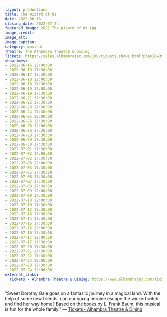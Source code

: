 ```yaml
---
layout: productions
title: The Wizard of Oz
date: 2022-06-16
closing_date: 2022-07-24
featured_image: 2022_The_Wizard_of_Oz.jpg
image_credit:
image_alt:
image_caption:
category: musical
Theatre: The Alhambra Theatre & Dining
Tickets: https://sales.alhambrajax.com/100/tickets.shows.html?playID=393
showtimes:
- 2022-06-16 12:00:00
- 2022-06-16 17:30:00
- 2022-06-17 17:30:00
- 2022-06-18 12:00:00
- 2022-06-18 17:30:00
- 2022-06-19 12:00:00
- 2022-06-19 17:30:00
- 2022-06-21 17:30:00
- 2022-06-22 17:30:00
- 2022-06-23 17:30:00
- 2022-06-24 17:30:00
- 2022-06-25 12:00:00
- 2022-06-25 17:30:00
- 2022-06-26 12:00:00
- 2022-06-26 17:30:00
- 2022-06-28 17:30:00
- 2022-06-29 17:30:00
- 2022-06-30 17:30:00
- 2022-07-01 17:30:00
- 2022-07-02 12:00:00
- 2022-07-02 17:30:00
- 2022-07-03 12:00:00
- 2022-07-03 17:30:00
- 2022-07-05 17:30:00
- 2022-07-06 17:30:00
- 2022-07-07 17:30:00
- 2022-07-08 17:30:00
- 2022-07-09 12:00:00
- 2022-07-09 17:30:00
- 2022-07-10 12:00:00
- 2022-07-10 17:30:00
- 2022-07-12 17:30:00
- 2022-07-13 17:30:00
- 2022-07-14 17:30:00
- 2022-07-15 17:30:00
- 2022-07-16 12:00:00
- 2022-07-16 17:30:00
- 2022-07-17 12:00:00
- 2022-07-17 17:30:00
- 2022-07-20 17:30:00
- 2022-07-21 17:30:00
- 2022-07-22 17:30:00
- 2022-07-23 12:00:00
- 2022-07-23 17:30:00
- 2022-07-24 12:00:00
external_links:
  Tickets - Alhambra Theatre & Dining: https://www.alhambrajax.com/tickets/
---
```

"Sweet Dorothy Gale goes on a fantastic journey in a magical land. With the help of some new friends, can our young heroine escape the wicked witch and find her way home? Based on the books by L. Frank Baum, this musical is fun for the whole family." — [Tickets - Alhambra Theatre & Dining](https://www.alhambrajax.com/tickets/)